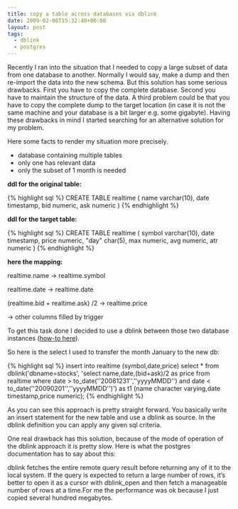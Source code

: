 ```yaml
---
title: copy a table across databases via dblink
date: 2009-02-06T15:32:40+00:00
layout: post
tags:
  - dblink
  - postgres
---
```

Recently I ran into the situation that I needed to copy a large subset of data from one database to another. Normally I would say, make a dump and then re-import the data into the new schema. But this solution has some serious drawbacks. First you have to copy the complete database. Second you have to maintain the structure of the data. A third problem could be that you have to copy the complete dump to the target location (in case it is not the same machine and your database is a bit larger e.g. some gigabyte). Having these drawbacks in mind I started searching for an alternative solution for my problem.

Here some facts to render my situation more precisely.

  * database containing multiple tables
  * only one has relevant data
  * only the subset of 1 month is needed

**ddl for the original table:**

{% highlight sql %}
CREATE TABLE realtime
(
name varchar(10),
date timestamp,
bid numeric,
ask numeric
)
{% endhighlight %}

**ddl for the target table:**

{% highlight sql %}
CREATE TABLE realtime
(
symbol varchar(10),
date timestamp,
price numeric,
"day" char(5),
max numeric,
avg numeric,
atr numeric
)
{% endhighlight %}

**here the mapping:**

realtime.name -> realtime.symbol

realtime.date -> realtime.date

(realtime.bid + realtime.ask) /2 -> realtime.price

-> other columns filled by trigger

To get this task done I decided to use a dblink between those two database instances ([how-to here](http://www.postgresql.org/docs/current/static/contrib-dblink.html)).

So here is the select I used to transfer the month January to the new db:

{% highlight sql %}
insert into realtime (symbol,date,price)
select * from dblink('dbname=stocks',
              'select name,date,(bid+ask)/2 as price
              from realtime
              where date > to_date(''20081231'',''yyyyMMDD'') and date &lt; to_date(''20090201'',''yyyyMMDD'')')
         as t1 (name character varying,date timestamp,price numeric);
{% endhighlight %}

As you can see this approach is pretty straight forward. You basically write an insert statement for the new table and use a dblink as source. In the dblink definition you can apply any given sql criteria.

One real drawback has this solution, because of the mode of operation of the dblink approach it is pretty slow. Here is what the postgres documentation has to say about this:

dblink fetches the entire remote query result before returning any of it to the local system. If the query is expected to return a large number of rows, it’s better to open it as a cursor with dblink_open and then fetch a manageable number of rows at a time.For me the performance was ok because I just copied several hundred megabytes.
